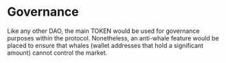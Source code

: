 # Governance

Like any other DAO, the main TOKEN would be used for governance purposes within the protocol. Nonetheless, an anti-whale feature would be placed to ensure that whales (wallet addresses that hold a significant amount) cannot control the market.
